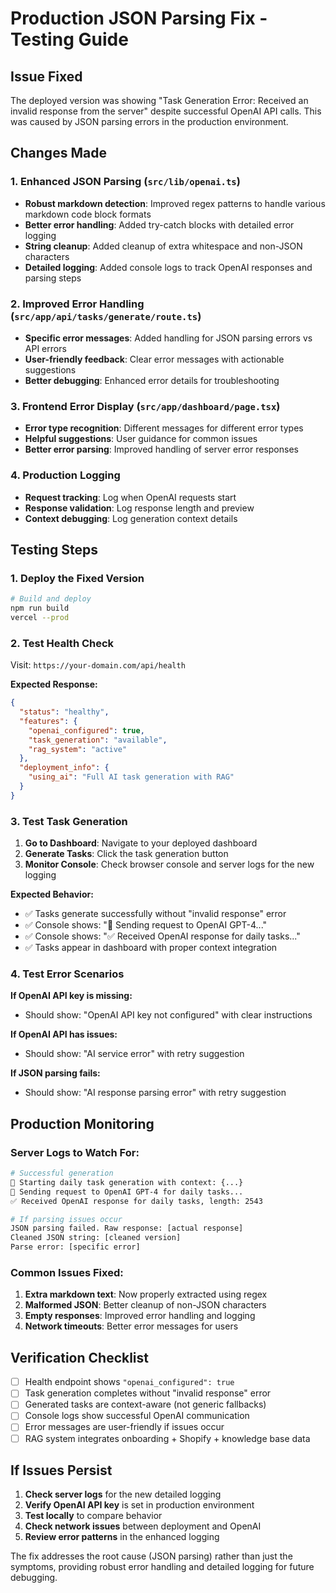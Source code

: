 # Production JSON Parsing Fix - Testing Guide

## Issue Fixed
The deployed version was showing "Task Generation Error: Received an invalid response from the server" despite successful OpenAI API calls. This was caused by JSON parsing errors in the production environment.

## Changes Made

### 1. Enhanced JSON Parsing (`src/lib/openai.ts`)
- **Robust markdown detection**: Improved regex patterns to handle various markdown code block formats
- **Better error handling**: Added try-catch blocks with detailed error logging
- **String cleanup**: Added cleanup of extra whitespace and non-JSON characters
- **Detailed logging**: Added console logs to track OpenAI responses and parsing steps

### 2. Improved Error Handling (`src/app/api/tasks/generate/route.ts`)
- **Specific error messages**: Added handling for JSON parsing errors vs API errors
- **User-friendly feedback**: Clear error messages with actionable suggestions
- **Better debugging**: Enhanced error details for troubleshooting

### 3. Frontend Error Display (`src/app/dashboard/page.tsx`)
- **Error type recognition**: Different messages for different error types
- **Helpful suggestions**: User guidance for common issues
- **Better error parsing**: Improved handling of server error responses

### 4. Production Logging
- **Request tracking**: Log when OpenAI requests start
- **Response validation**: Log response length and preview
- **Context debugging**: Log generation context details

## Testing Steps

### 1. Deploy the Fixed Version
```bash
# Build and deploy
npm run build
vercel --prod
```

### 2. Test Health Check
Visit: `https://your-domain.com/api/health`

**Expected Response:**
```json
{
  "status": "healthy",
  "features": {
    "openai_configured": true,
    "task_generation": "available",
    "rag_system": "active"
  },
  "deployment_info": {
    "using_ai": "Full AI task generation with RAG"
  }
}
```

### 3. Test Task Generation
1. **Go to Dashboard**: Navigate to your deployed dashboard
2. **Generate Tasks**: Click the task generation button
3. **Monitor Console**: Check browser console and server logs for the new logging

**Expected Behavior:**
- ✅ Tasks generate successfully without "invalid response" error
- ✅ Console shows: "🤖 Sending request to OpenAI GPT-4..." 
- ✅ Console shows: "✅ Received OpenAI response for daily tasks..."
- ✅ Tasks appear in dashboard with proper context integration

### 4. Test Error Scenarios
**If OpenAI API key is missing:**
- Should show: "OpenAI API key not configured" with clear instructions

**If OpenAI API has issues:**
- Should show: "AI service error" with retry suggestion

**If JSON parsing fails:**
- Should show: "AI response parsing error" with retry suggestion

## Production Monitoring

### Server Logs to Watch For:
```bash
# Successful generation
🚀 Starting daily task generation with context: {...}
🤖 Sending request to OpenAI GPT-4 for daily tasks...
✅ Received OpenAI response for daily tasks, length: 2543

# If parsing issues occur
JSON parsing failed. Raw response: [actual response]
Cleaned JSON string: [cleaned version]
Parse error: [specific error]
```

### Common Issues Fixed:
1. **Extra markdown text**: Now properly extracted using regex
2. **Malformed JSON**: Better cleanup of non-JSON characters  
3. **Empty responses**: Improved error handling and logging
4. **Network timeouts**: Better error messages for users

## Verification Checklist

- [ ] Health endpoint shows `"openai_configured": true`
- [ ] Task generation completes without "invalid response" error
- [ ] Generated tasks are context-aware (not generic fallbacks)
- [ ] Console logs show successful OpenAI communication
- [ ] Error messages are user-friendly if issues occur
- [ ] RAG system integrates onboarding + Shopify + knowledge base data

## If Issues Persist

1. **Check server logs** for the new detailed logging
2. **Verify OpenAI API key** is set in production environment
3. **Test locally** to compare behavior
4. **Check network issues** between deployment and OpenAI
5. **Review error patterns** in the enhanced logging

The fix addresses the root cause (JSON parsing) rather than just the symptoms, providing robust error handling and detailed logging for future debugging. 